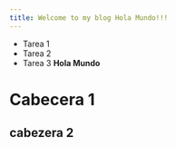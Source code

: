 ```yaml
---
title: Welcome to my blog Hola Mundo!!!
---
```

* Tarea 1
* Tarea 2
* Tarea 3
**Hola Mundo**
# Cabecera 1
## cabezera 2
